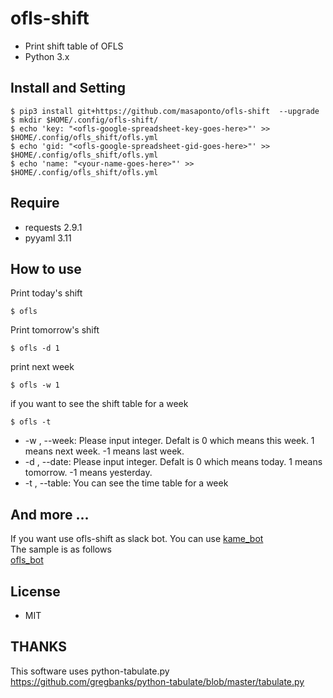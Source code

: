 # ofls-shift
- Print shift table of OFLS
- Python 3.x

## Install and Setting

```
$ pip3 install git+https://github.com/masaponto/ofls-shift  --upgrade
$ mkdir $HOME/.config/ofls-shift/
$ echo 'key: "<ofls-google-spreadsheet-key-goes-here>"' >> $HOME/.config/ofls_shift/ofls.yml
$ echo 'gid: "<ofls-google-spreadsheet-gid-goes-here>"' >> $HOME/.config/ofls_shift/ofls.yml
$ echo 'name: "<your-name-goes-here>"' >> $HOME/.config/ofls_shift/ofls.yml
```

## Require
- requests 2.9.1
- pyyaml 3.11

## How to use
Print today's shift  
```
$ ofls
```  

Print tomorrow's shift  
```
$ ofls -d 1
```  

print next week  
```
$ ofls -w 1
```

if you want to see the shift table for a week  
```
$ ofls -t
```


- \-w , \--week: Please input integer. Defalt is 0 which means this week. 1 means next week. -1 means last week.
- \-d , \--date: Please input integer. Defalt is 0 which means today. 1 means tomorrow. -1 means yesterday.
- \-t , \--table: You can see the time table for a week

## And more ...
If you want use ofls-shift as slack bot. You can use [kame_bot](https://github.com/masaponto/kamebot)  
The sample is as follows  
[ofls_bot](https://gist.github.com/masaponto/63c76fb3514412f2239b42f7770c32e3)  

## License
- MIT

## THANKS
This software uses python-tabulate.py
https://github.com/gregbanks/python-tabulate/blob/master/tabulate.py
